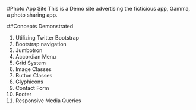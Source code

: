 #Photo App Site
This is a Demo site advertising the ficticious app, Gamma, a photo sharing app.

##Concepts Demonstrated
1. Utilizing Twitter Bootstrap
2. Bootstrap navigation
3. Jumbotron
4. Accordian Menu
5. Grid System
6. Image Classes
6. Button Classes
7. Glyphicons
8. Contact Form
9. Footer
10. Responsive Media Queries
